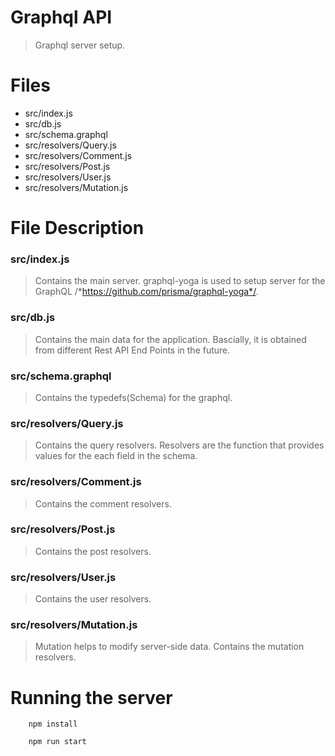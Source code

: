 # Graphql API
> Graphql server setup. 

# Files
- src/index.js
- src/db.js
- src/schema.graphql
- src/resolvers/Query.js
- src/resolvers/Comment.js
- src/resolvers/Post.js
- src/resolvers/User.js
- src/resolvers/Mutation.js

# File Description
### src/index.js
 > Contains the main server. graphql-yoga is used to setup server for the GraphQL /*https://github.com/prisma/graphql-yoga*/.

### src/db.js  
 > Contains the main data for the application. Bascially, it is obtained from different Rest API End Points in the future.

### src/schema.graphql
 > Contains the typedefs(Schema) for the graphql.
 
### src/resolvers/Query.js
 > Contains the query resolvers.
 > Resolvers are the function that provides values for the each field in the schema.
 
### src/resolvers/Comment.js
 > Contains the comment resolvers.
 
### src/resolvers/Post.js
 > Contains the post resolvers.
 
### src/resolvers/User.js
 > Contains the user resolvers.
 
### src/resolvers/Mutation.js
 > Mutation helps to modify server-side data.
 > Contains the mutation resolvers.
 


# Running the server
````
    npm install

    npm run start
````


